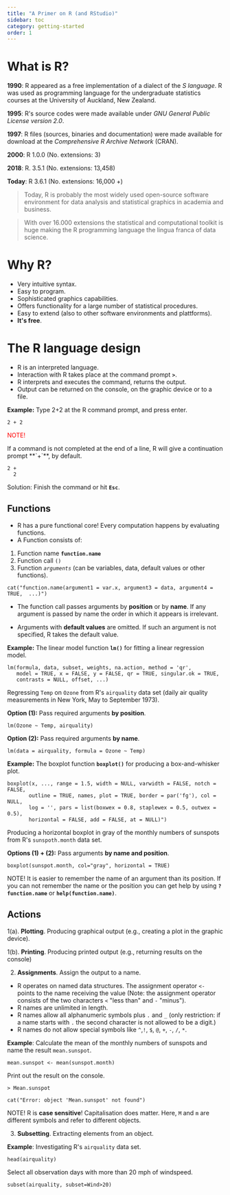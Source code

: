 ```yaml
---
title: "A Primer on R (and RStudio)"
sidebar: toc
category: getting-started
order: 1
---
```


# What is R?

**1990**: R appeared as a free implementation of a dialect of the _S language_. R was used as programming language for the undergraduate statistics courses at the University of Auckland, New Zealand.

**1995**: R's source codes were made available under _GNU General Public License version 2.0_. 

**1997**: R files (sources, binaries and documentation) were made available for download at the _Comprehensive R Archive Network_ (CRAN). 

**2000**: R 1.0.0 (No. extensions: 3)

**2018**: R. 3.5.1 (No. extensions: 13,458)

**Today**: R 3.6.1 (No. extensions: 16,000 +) 

> Today, R is probably the most widely used open-source software environment for data analysis and statistical graphics in academia and business. 

> With over 16.000 extensions the statistical and computational toolkit is huge making the R programming language the lingua franca of data science.

# Why R?

* Very intuitive syntax.
* Easy to program.
* Sophisticated graphics capabilities.
* Offers functionality for a large number of statistical procedures.
* Easy to extend (also to other software environments and plattforms). 
* **It's free**.

# The R language design

- R is an interpreted language.
- Interaction with R takes place at the command prompt **`>`**. 
- R interprets and executes the command, returns the output. 
- Output can be returned on the console, on the graphic device or to a file.

**Example:** Type 2+2 at the R command prompt, and press enter. 

```{r}
2 + 2
```

<p style="color:red">NOTE!</p> If a command is not completed at the end of a line, R will give a continuation prompt **`+`**, by default.

```{r}
2 + 
  2
```

Solution: Finish the command or hit **`Esc`**.

## Functions

- R has a pure functional core! Every computation happens by evaluating functions.
- A Function consists of: 

1. Function name **`function.name`**
2. Function call `()`
3. Function _`arguments`_ (can be variables, data, default values or other functions).

```{r}
cat("function.name(argument1 = var.x, argument3 = data, argument4 = TRUE,  ...)")
```

* The function call passes arguments by **position** or by **name**. If any argument is passed by name the order in which it appears is irrelevant.

* Arguments with **default values** are omitted. If such an argument is not specified, R takes the default value.

**Example:** The linear model function **`lm()`** for fitting a linear regression model.

~~~
lm(formula, data, subset, weights, na.action, method = 'qr',
   model = TRUE, x = FALSE, y = FALSE, qr = TRUE, singular.ok = TRUE,
   contrasts = NULL, offset, ...)
~~~

Regressing `Temp` on `Ozone` from R's `airquality` data set (daily air quality measurements in New York, May to September 1973).

**Option (1):** Pass required arguments  **by position**.

```{r}
lm(Ozone ~ Temp, airquality)
```

**Option (2):** Pass required arguments **by name**.

```{r}
lm(data = airquality, formula = Ozone ~ Temp)
```

**Example:** The boxplot function **`boxplot()`** for producing a box-and-whisker plot.

~~~
boxplot(x, ..., range = 1.5, width = NULL, varwidth = FALSE, notch = FALSE, 
       outline = TRUE, names, plot = TRUE, border = par('fg'), col = NULL, 
       log = '', pars = list(boxwex = 0.8, staplewex = 0.5, outwex = 0.5), 
       horizontal = FALSE, add = FALSE, at = NULL)")
~~~

Producing a horizontal boxplot in gray of the monthly numbers of sunspots from R's `sunspoth.month` data set. 

**Options (1) + (2):** Pass arguments **by name and position**.

```{r}
boxplot(sunspot.month, col="gray", horizontal = TRUE)
```

NOTE! It is easier to remember the name of an argument than its position. If you can not remember the name or the position you can get help by using **`?function.name`** or **`help(function.name)`**.

## Actions

1(a). **Plotting**. Producing graphical output (e.g., creating a plot in the graphic device).

1(b). **Printing**. Producing printed output (e.g., returning results on the console) 

2. **Assignments**. Assign the output to a name.

- R operates on named data structures. The assignment operator `<-` points to the name receiving the value (Note: the assignment operator consists of the two characters `<` "less than" and `-` "minus").
- R names are unlimited in length.
- R names allow all alphanumeric symbols plus `.` and `_` (only restriction: if a name starts with `.` the second character is not allowed to be a digit.)
- R names do not allow special symbols like `^`,`!`, `$`, `@`, `+`, `-`, `/`, `*`.

**Example**: Calculate the mean of the monthly numbers of sunspots and name the result `mean.sunspot`.

```{r}
mean.sunspot <- mean(sunspot.month)
```

Print out the result on the console.

`> Mean.sunspot`

```{r}
cat("Error: object 'Mean.sunspot' not found")
```

NOTE! R is **case sensitive**! Capitalisation does matter. Here, `M` and `m` are different symbols and refer to different objects.

3. **Subsetting**. Extracting elements from an object. 

**Example**: Investigating R's `airquality` data set.

```{r}
head(airquality)
```

Select all observation days with more than 20 mph of windspeed. 

```{r}
subset(airquality, subset=Wind>20)
```
